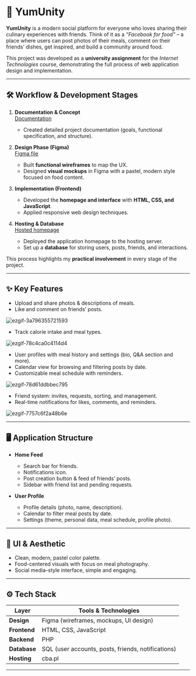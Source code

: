 # 🍴 YumUnity  

**YumUnity** is a modern social platform for everyone who loves sharing their culinary experiences with friends. Think of it as a *“Facebook for food”* – a place where users can post photos of their meals, comment on their friends’ dishes, get inspired, and build a community around food.

This project was developed as a **university assignment** for the *Internet Technologies* course, demonstrating the full process of web application design and implementation.

---

## 🛠️ Workflow & Development Stages  

1. **Documentation & Concept**  
[Documentation](https://drive.google.com/file/d/1WqbvEfkKG1bL10j-1UTCW0FAiG8CROpb/view?usp=sharing)
   - Created detailed project documentation (goals, functional specification, and structure).  

2. **Design Phase (Figma)**  
   [Figma file](https://www.figma.com/design/inYbzH9yQeAWFVQZjGnxTq/YumUnity?node-id=0-1&m=dev&t=hD9YstmyUjXU1S68-1)
   - Built **functional wireframes** to map the UX.  
   - Designed **visual mockups** in Figma with a pastel, modern style focused on food content.  

3. **Implementation (Frontend)**  
   - Developed the **homepage and interface** with **HTML, CSS, and JavaScript**.  
   - Applied responsive web design techniques.  

4. **Hosting & Database**  
   [Hosted homepage](http://yumunity.cba.pl/homepage.html)
   - Deployed the application homepage to the hosting server.
   - Set up a **database** for storing users, posts, friends, and interactions.  

This process highlights my **practical involvement** in every stage of the project.  

---

## ✨ Key Features  

-  Upload and share photos & descriptions of meals.  
-  Like and comment on friends’ posts.

![ezgif-3a796355721593](https://github.com/user-attachments/assets/6e22bab0-453b-484d-aeff-944d9c360522)

-  Track calorie intake and meal types.

![ezgif-78c4ca0c4114d4](https://github.com/user-attachments/assets/6b1d8c6d-8b5b-483f-8742-38c036383b8b)

-  User profiles with meal history and settings (bio, Q&A section and more).  
-  Calendar view for browsing and filtering posts by date.  
-  Customizable meal schedule with reminders.

![ezgif-78d61ddbbec795](https://github.com/user-attachments/assets/bf44fed6-113d-4287-89ea-3c12f25e2cc0)

-  Friend system: invites, requests, sorting, and management.  
-  Real-time notifications for likes, comments, and reminders.

![ezgif-7757c6f2a48b6e](https://github.com/user-attachments/assets/1df79f80-892e-432b-ba17-da8b9e13d5fb)

---

## 🖥️ Application Structure  

- **Home Feed**  
  - Search bar for friends.  
  - Notifications icon.  
  - Post creation button & feed of friends’ posts.  
  - Sidebar with friend list and pending requests.  

- **User Profile**  
  - Profile details (photo, name, description).  
  - Calendar to filter meal posts by date.  
  - Settings (theme, personal data, meal schedule, profile photo).  

---

## 🎨 UI & Aesthetic  

- Clean, modern, pastel color palette.  
- Food-centered visuals with focus on meal photography.  
- Social media–style interface, simple and engaging.  

---

## ⚙️ Tech Stack  

| Layer       | Tools & Technologies |
|-------------|----------------------|
| **Design**  | Figma (wireframes, mockups, UI design) |
| **Frontend** | HTML, CSS, JavaScript |
| **Backend** | PHP |
| **Database** | SQL (user accounts, posts, friends, notifications) |
| **Hosting** | cba.pl |

---
